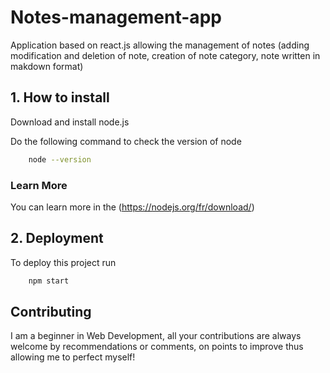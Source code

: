 
# Notes-management-app
Application based on react.js allowing the management of notes (adding modification and deletion of note, creation of note category, note written in makdown format)
## 1. How to install  

Download and install node.js

Do the following command to check the version of node
```bash
    node --version
```
### Learn More
You can learn more in the (https://nodejs.org/fr/download/)

## 2. Deployment

To deploy this project run
```bash
    npm start
```

## Contributing
I am a beginner in Web Development, all your contributions are always welcome by recommendations or comments, on points to improve thus allowing me to perfect myself!

